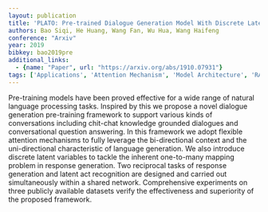 ```yaml
---
layout: publication
title: 'PLATO: Pre-trained Dialogue Generation Model With Discrete Latent Variable'
authors: Bao Siqi, He Huang, Wang Fan, Wu Hua, Wang Haifeng
conference: "Arxiv"
year: 2019
bibkey: bao2019pre
additional_links:
  - {name: "Paper", url: "https://arxiv.org/abs/1910.07931"}
tags: ['Applications', 'Attention Mechanism', 'Model Architecture', 'RAG', 'Reinforcement Learning', 'Tools', 'Training Techniques', 'Transformer']
---
```

Pre-training models have been proved effective for a wide range of natural language processing tasks. Inspired by this we propose a novel dialogue generation pre-training framework to support various kinds of conversations including chit-chat knowledge grounded dialogues and conversational question answering. In this framework we adopt flexible attention mechanisms to fully leverage the bi-directional context and the uni-directional characteristic of language generation. We also introduce discrete latent variables to tackle the inherent one-to-many mapping problem in response generation. Two reciprocal tasks of response generation and latent act recognition are designed and carried out simultaneously within a shared network. Comprehensive experiments on three publicly available datasets verify the effectiveness and superiority of the proposed framework.
